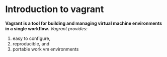 # Introduction to vagrant
**Vagrant is a tool for building and managing virtual machine environments in a single workflow.**
*Vagrant provides:*
1. easy to configure, 
2. reproducible, and 
3. portable work vm environments

